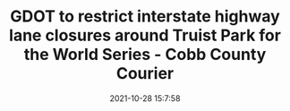 ---
"title": "GDOT to restrict interstate highway lane closures around Truist Park for the World Series - Cobb County Courier"
"date": "2021-10-28 15:7:58"
"feed_name": "GOOGLENEWSCONSTRUCTION"
"feed_website": "https://news.google.com/search?q=construction%2Bincident&hl=en-US&gl=US&ceid=US:en"
"feed_rss": "https://news.google.com/rss/search?q=construction%2Bincident&hl=en-US&gl=US&ceid=US:en"
"link": "https://cobbcountycourier.com/2021/10/gdot-restrict-lane-closures-interstate-world-series/"
"source": "{'href': 'https://cobbcountycourier.com', 'title': 'Cobb County Courier'}"
"file": "_posts/2021-1-1-e21a423282f04b104cdf5839842837d2392e0d6f.md"
"accident": "0"
"drilling": "0"
"dead": "0"
"injured": "0"
"arrested": "0"
"place": "unknown place"
"where": "unknown site"
"causes": "unknown"
"place_uri": "unknown place"
---